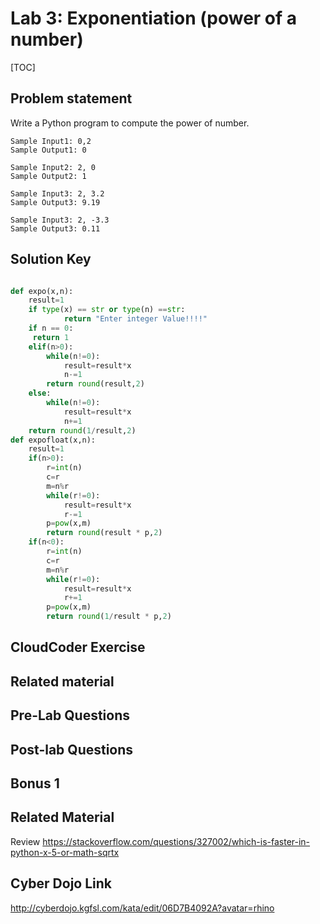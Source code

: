 
# Lab 3: Exponentiation (power of a number)

[TOC]

## Problem statement 

Write a Python program to compute the power of number.

	Sample Input1: 0,2
	Sample Output1: 0
	
	Sample Input2: 2, 0
	Sample Output2: 1

	Sample Input3: 2, 3.2
	Sample Output3: 9.19
		
	Sample Input3: 2, -3.3
	Sample Output3: 0.11



## Solution Key

```python 

def expo(x,n):
    result=1
    if type(x) == str or type(n) ==str:
            return "Enter integer Value!!!!"
    if n == 0:
     return 1
    elif(n>0):
        while(n!=0):
            result=result*x
            n-=1
        return round(result,2) 
    else:
        while(n!=0):
            result=result*x
            n+=1
    return round(1/result,2)  
def expofloat(x,n):
    result=1
    if(n>0):
        r=int(n)
        c=r
        m=n%r
        while(r!=0):
            result=result*x
            r-=1
        p=pow(x,m)
        return round(result * p,2) 
    if(n<0):
        r=int(n)
        c=r
        m=n%r
        while(r!=0):
            result=result*x
            r+=1
        p=pow(x,m)
        return round(1/result * p,2) 
```


## CloudCoder Exercise 




## Related material 





## Pre-Lab Questions 



## Post-lab Questions



## Bonus 1 

## Related Material 

Review https://stackoverflow.com/questions/327002/which-is-faster-in-python-x-5-or-math-sqrtx

## Cyber Dojo Link
http://cyberdojo.kgfsl.com/kata/edit/06D7B4092A?avatar=rhino

